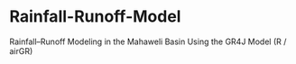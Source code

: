 # Rainfall-Runoff-Model
Rainfall–Runoff Modeling in the Mahaweli Basin Using the GR4J Model (R / airGR)

